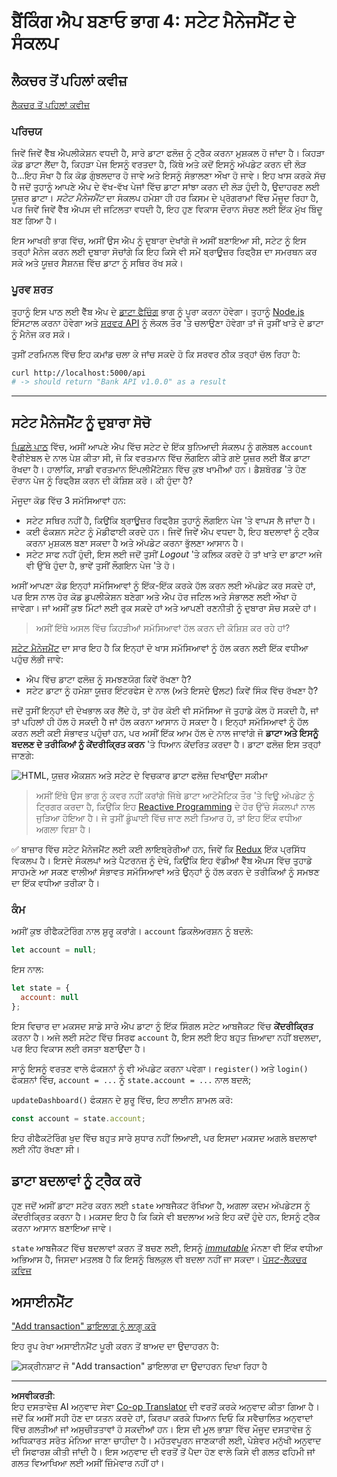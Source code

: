 <!--
CO_OP_TRANSLATOR_METADATA:
{
  "original_hash": "b46acf79da8550d76445eed00b06c878",
  "translation_date": "2025-10-03T12:57:55+00:00",
  "source_file": "7-bank-project/4-state-management/README.md",
  "language_code": "pa"
}
-->
# ਬੈਂਕਿੰਗ ਐਪ ਬਣਾਓ ਭਾਗ 4: ਸਟੇਟ ਮੈਨੇਜਮੈਂਟ ਦੇ ਸੰਕਲਪ

## ਲੈਕਚਰ ਤੋਂ ਪਹਿਲਾਂ ਕਵੀਜ਼

[ਲੈਕਚਰ ਤੋਂ ਪਹਿਲਾਂ ਕਵੀਜ਼](https://ff-quizzes.netlify.app/web/quiz/47)

### ਪਰਿਚਯ

ਜਿਵੇਂ ਜਿਵੇਂ ਵੈੱਬ ਐਪਲੀਕੇਸ਼ਨ ਵਧਦੀ ਹੈ, ਸਾਰੇ ਡਾਟਾ ਫਲੋਜ਼ ਨੂੰ ਟ੍ਰੈਕ ਕਰਨਾ ਮੁਸ਼ਕਲ ਹੋ ਜਾਂਦਾ ਹੈ। ਕਿਹੜਾ ਕੋਡ ਡਾਟਾ ਲੈਂਦਾ ਹੈ, ਕਿਹੜਾ ਪੇਜ ਇਸਨੂੰ ਵਰਤਦਾ ਹੈ, ਕਿੱਥੇ ਅਤੇ ਕਦੋਂ ਇਸਨੂੰ ਅੱਪਡੇਟ ਕਰਨ ਦੀ ਲੋੜ ਹੈ...ਇਹ ਸੌਖਾ ਹੈ ਕਿ ਕੋਡ ਗੁੰਝਲਦਾਰ ਹੋ ਜਾਵੇ ਅਤੇ ਇਸਨੂੰ ਸੰਭਾਲਣਾ ਔਖਾ ਹੋ ਜਾਵੇ। ਇਹ ਖਾਸ ਕਰਕੇ ਸੱਚ ਹੈ ਜਦੋਂ ਤੁਹਾਨੂੰ ਆਪਣੇ ਐਪ ਦੇ ਵੱਖ-ਵੱਖ ਪੇਜਾਂ ਵਿੱਚ ਡਾਟਾ ਸਾਂਝਾ ਕਰਨ ਦੀ ਲੋੜ ਹੁੰਦੀ ਹੈ, ਉਦਾਹਰਣ ਲਈ ਯੂਜ਼ਰ ਡਾਟਾ। *ਸਟੇਟ ਮੈਨੇਜਮੈਂਟ* ਦਾ ਸੰਕਲਪ ਹਮੇਸ਼ਾ ਹੀ ਹਰ ਕਿਸਮ ਦੇ ਪ੍ਰੋਗਰਾਮਾਂ ਵਿੱਚ ਮੌਜੂਦ ਰਿਹਾ ਹੈ, ਪਰ ਜਿਵੇਂ ਜਿਵੇਂ ਵੈੱਬ ਐਪਸ ਦੀ ਜਟਿਲਤਾ ਵਧਦੀ ਹੈ, ਇਹ ਹੁਣ ਵਿਕਾਸ ਦੌਰਾਨ ਸੋਚਣ ਲਈ ਇੱਕ ਮੁੱਖ ਬਿੰਦੂ ਬਣ ਗਿਆ ਹੈ।

ਇਸ ਆਖਰੀ ਭਾਗ ਵਿੱਚ, ਅਸੀਂ ਉਸ ਐਪ ਨੂੰ ਦੁਬਾਰਾ ਦੇਖਾਂਗੇ ਜੋ ਅਸੀਂ ਬਣਾਇਆ ਸੀ, ਸਟੇਟ ਨੂੰ ਇਸ ਤਰ੍ਹਾਂ ਮੈਨੇਜ ਕਰਨ ਲਈ ਦੁਬਾਰਾ ਸੋਚਾਂਗੇ ਕਿ ਇਹ ਕਿਸੇ ਵੀ ਸਮੇਂ ਬ੍ਰਾਊਜ਼ਰ ਰਿਫ੍ਰੈਸ਼ ਦਾ ਸਮਰਥਨ ਕਰ ਸਕੇ ਅਤੇ ਯੂਜ਼ਰ ਸੈਸ਼ਨਜ਼ ਵਿੱਚ ਡਾਟਾ ਨੂੰ ਸਥਿਰ ਰੱਖ ਸਕੇ।

### ਪੂਰਵ ਸ਼ਰਤ

ਤੁਹਾਨੂੰ ਇਸ ਪਾਠ ਲਈ ਵੈੱਬ ਐਪ ਦੇ [ਡਾਟਾ ਫੈਚਿੰਗ](../3-data/README.md) ਭਾਗ ਨੂੰ ਪੂਰਾ ਕਰਨਾ ਹੋਵੇਗਾ। ਤੁਹਾਨੂੰ [Node.js](https://nodejs.org) ਇੰਸਟਾਲ ਕਰਨਾ ਹੋਵੇਗਾ ਅਤੇ [ਸਰਵਰ API](../api/README.md) ਨੂੰ ਲੋਕਲ ਤੌਰ 'ਤੇ ਚਲਾਉਣਾ ਹੋਵੇਗਾ ਤਾਂ ਜੋ ਤੁਸੀਂ ਖਾਤੇ ਦੇ ਡਾਟਾ ਨੂੰ ਮੈਨੇਜ ਕਰ ਸਕੋ।

ਤੁਸੀਂ ਟਰਮਿਨਲ ਵਿੱਚ ਇਹ ਕਮਾਂਡ ਚਲਾ ਕੇ ਜਾਂਚ ਸਕਦੇ ਹੋ ਕਿ ਸਰਵਰ ਠੀਕ ਤਰ੍ਹਾਂ ਚੱਲ ਰਿਹਾ ਹੈ:

```sh
curl http://localhost:5000/api
# -> should return "Bank API v1.0.0" as a result
```

---

## ਸਟੇਟ ਮੈਨੇਜਮੈਂਟ ਨੂੰ ਦੁਬਾਰਾ ਸੋਚੋ

[ਪਿਛਲੇ ਪਾਠ](../3-data/README.md) ਵਿੱਚ, ਅਸੀਂ ਆਪਣੇ ਐਪ ਵਿੱਚ ਸਟੇਟ ਦੇ ਇੱਕ ਬੁਨਿਆਦੀ ਸੰਕਲਪ ਨੂੰ ਗਲੋਬਲ `account` ਵੈਰੀਏਬਲ ਦੇ ਨਾਲ ਪੇਸ਼ ਕੀਤਾ ਸੀ, ਜੋ ਕਿ ਵਰਤਮਾਨ ਵਿੱਚ ਲੌਗਇਨ ਕੀਤੇ ਗਏ ਯੂਜ਼ਰ ਲਈ ਬੈਂਕ ਡਾਟਾ ਰੱਖਦਾ ਹੈ। ਹਾਲਾਂਕਿ, ਸਾਡੀ ਵਰਤਮਾਨ ਇੰਪਲੀਮੈਂਟੇਸ਼ਨ ਵਿੱਚ ਕੁਝ ਖਾਮੀਆਂ ਹਨ। ਡੈਸ਼ਬੋਰਡ 'ਤੇ ਹੋਣ ਦੌਰਾਨ ਪੇਜ ਨੂੰ ਰਿਫ੍ਰੈਸ਼ ਕਰਨ ਦੀ ਕੋਸ਼ਿਸ਼ ਕਰੋ। ਕੀ ਹੁੰਦਾ ਹੈ?

ਮੌਜੂਦਾ ਕੋਡ ਵਿੱਚ 3 ਸਮੱਸਿਆਵਾਂ ਹਨ:

- ਸਟੇਟ ਸਥਿਰ ਨਹੀਂ ਹੈ, ਕਿਉਂਕਿ ਬ੍ਰਾਊਜ਼ਰ ਰਿਫ੍ਰੈਸ਼ ਤੁਹਾਨੂੰ ਲੌਗਇਨ ਪੇਜ 'ਤੇ ਵਾਪਸ ਲੈ ਜਾਂਦਾ ਹੈ।
- ਕਈ ਫੰਕਸ਼ਨ ਸਟੇਟ ਨੂੰ ਮੋਡੀਫਾਈ ਕਰਦੇ ਹਨ। ਜਿਵੇਂ ਜਿਵੇਂ ਐਪ ਵਧਦਾ ਹੈ, ਇਹ ਬਦਲਾਵਾਂ ਨੂੰ ਟ੍ਰੈਕ ਕਰਨਾ ਮੁਸ਼ਕਲ ਬਣਾ ਸਕਦਾ ਹੈ ਅਤੇ ਅੱਪਡੇਟ ਕਰਨਾ ਭੁੱਲਣਾ ਆਸਾਨ ਹੈ।
- ਸਟੇਟ ਸਾਫ ਨਹੀਂ ਹੁੰਦੀ, ਇਸ ਲਈ ਜਦੋਂ ਤੁਸੀਂ *Logout* 'ਤੇ ਕਲਿਕ ਕਰਦੇ ਹੋ ਤਾਂ ਖਾਤੇ ਦਾ ਡਾਟਾ ਅਜੇ ਵੀ ਉੱਥੇ ਹੁੰਦਾ ਹੈ, ਭਾਵੇਂ ਤੁਸੀਂ ਲੌਗਇਨ ਪੇਜ 'ਤੇ ਹੋ।

ਅਸੀਂ ਆਪਣਾ ਕੋਡ ਇਨ੍ਹਾਂ ਸਮੱਸਿਆਵਾਂ ਨੂੰ ਇੱਕ-ਇੱਕ ਕਰਕੇ ਹੱਲ ਕਰਨ ਲਈ ਅੱਪਡੇਟ ਕਰ ਸਕਦੇ ਹਾਂ, ਪਰ ਇਸ ਨਾਲ ਹੋਰ ਕੋਡ ਡੁਪਲੀਕੇਸ਼ਨ ਬਣੇਗਾ ਅਤੇ ਐਪ ਹੋਰ ਜਟਿਲ ਅਤੇ ਸੰਭਾਲਣ ਲਈ ਔਖਾ ਹੋ ਜਾਵੇਗਾ। ਜਾਂ ਅਸੀਂ ਕੁਝ ਮਿੰਟਾਂ ਲਈ ਰੁਕ ਸਕਦੇ ਹਾਂ ਅਤੇ ਆਪਣੀ ਰਣਨੀਤੀ ਨੂੰ ਦੁਬਾਰਾ ਸੋਚ ਸਕਦੇ ਹਾਂ।

> ਅਸੀਂ ਇੱਥੇ ਅਸਲ ਵਿੱਚ ਕਿਹੜੀਆਂ ਸਮੱਸਿਆਵਾਂ ਹੱਲ ਕਰਨ ਦੀ ਕੋਸ਼ਿਸ਼ ਕਰ ਰਹੇ ਹਾਂ?

[ਸਟੇਟ ਮੈਨੇਜਮੈਂਟ](https://en.wikipedia.org/wiki/State_management) ਦਾ ਸਾਰ ਇਹ ਹੈ ਕਿ ਇਨ੍ਹਾਂ ਦੋ ਖਾਸ ਸਮੱਸਿਆਵਾਂ ਨੂੰ ਹੱਲ ਕਰਨ ਲਈ ਇੱਕ ਵਧੀਆ ਪਹੁੰਚ ਲੱਭੀ ਜਾਵੇ:

- ਐਪ ਵਿੱਚ ਡਾਟਾ ਫਲੋਜ਼ ਨੂੰ ਸਮਝਣਯੋਗ ਕਿਵੇਂ ਰੱਖਣਾ ਹੈ?
- ਸਟੇਟ ਡਾਟਾ ਨੂੰ ਹਮੇਸ਼ਾ ਯੂਜ਼ਰ ਇੰਟਰਫੇਸ ਦੇ ਨਾਲ (ਅਤੇ ਇਸਦੇ ਉਲਟ) ਕਿਵੇਂ ਸਿੰਕ ਵਿੱਚ ਰੱਖਣਾ ਹੈ?

ਜਦੋਂ ਤੁਸੀਂ ਇਨ੍ਹਾਂ ਦੀ ਦੇਖਭਾਲ ਕਰ ਲੈਂਦੇ ਹੋ, ਤਾਂ ਹੋਰ ਕੋਈ ਵੀ ਸਮੱਸਿਆ ਜੋ ਤੁਹਾਡੇ ਕੋਲ ਹੋ ਸਕਦੀ ਹੈ, ਜਾਂ ਤਾਂ ਪਹਿਲਾਂ ਹੀ ਹੱਲ ਹੋ ਸਕਦੀ ਹੈ ਜਾਂ ਹੱਲ ਕਰਨਾ ਆਸਾਨ ਹੋ ਸਕਦਾ ਹੈ। ਇਨ੍ਹਾਂ ਸਮੱਸਿਆਵਾਂ ਨੂੰ ਹੱਲ ਕਰਨ ਲਈ ਕਈ ਸੰਭਾਵਤ ਪਹੁੰਚਾਂ ਹਨ, ਪਰ ਅਸੀਂ ਇੱਕ ਆਮ ਹੱਲ ਦੇ ਨਾਲ ਜਾਵਾਂਗੇ ਜੋ **ਡਾਟਾ ਅਤੇ ਇਸਨੂੰ ਬਦਲਣ ਦੇ ਤਰੀਕਿਆਂ ਨੂੰ ਕੇਂਦਰੀਕ੍ਰਿਤ ਕਰਨ** 'ਤੇ ਧਿਆਨ ਕੇਂਦਰਿਤ ਕਰਦਾ ਹੈ। ਡਾਟਾ ਫਲੋਜ਼ ਇਸ ਤਰ੍ਹਾਂ ਜਾਣਗੇ:

![HTML, ਯੂਜ਼ਰ ਐਕਸ਼ਨ ਅਤੇ ਸਟੇਟ ਦੇ ਵਿਚਕਾਰ ਡਾਟਾ ਫਲੋਜ਼ ਦਿਖਾਉਂਦਾ ਸਕੀਮਾ](../../../../translated_images/data-flow.fa2354e0908fecc89b488010dedf4871418a992edffa17e73441d257add18da4.pa.png)

> ਅਸੀਂ ਇੱਥੇ ਉਸ ਭਾਗ ਨੂੰ ਕਵਰ ਨਹੀਂ ਕਰਾਂਗੇ ਜਿੱਥੇ ਡਾਟਾ ਆਟੋਮੈਟਿਕ ਤੌਰ 'ਤੇ ਵਿਊ ਅੱਪਡੇਟ ਨੂੰ ਟ੍ਰਿਗਰ ਕਰਦਾ ਹੈ, ਕਿਉਂਕਿ ਇਹ [Reactive Programming](https://en.wikipedia.org/wiki/Reactive_programming) ਦੇ ਹੋਰ ਉੱਚੇ ਸੰਕਲਪਾਂ ਨਾਲ ਜੁੜਿਆ ਹੋਇਆ ਹੈ। ਜੇ ਤੁਸੀਂ ਡੂੰਘਾਈ ਵਿੱਚ ਜਾਣ ਲਈ ਤਿਆਰ ਹੋ, ਤਾਂ ਇਹ ਇੱਕ ਵਧੀਆ ਅਗਲਾ ਵਿਸ਼ਾ ਹੈ।

✅ ਬਾਜ਼ਾਰ ਵਿੱਚ ਸਟੇਟ ਮੈਨੇਜਮੈਂਟ ਲਈ ਕਈ ਲਾਇਬ੍ਰੇਰੀਆਂ ਹਨ, ਜਿਵੇਂ ਕਿ [Redux](https://redux.js.org) ਇੱਕ ਪ੍ਰਸਿੱਧ ਵਿਕਲਪ ਹੈ। ਇਸਦੇ ਸੰਕਲਪਾਂ ਅਤੇ ਪੈਟਰਨਜ਼ ਨੂੰ ਦੇਖੋ, ਕਿਉਂਕਿ ਇਹ ਵੱਡੀਆਂ ਵੈੱਬ ਐਪਸ ਵਿੱਚ ਤੁਹਾਡੇ ਸਾਹਮਣੇ ਆ ਸਕਣ ਵਾਲੀਆਂ ਸੰਭਾਵਤ ਸਮੱਸਿਆਵਾਂ ਅਤੇ ਉਨ੍ਹਾਂ ਨੂੰ ਹੱਲ ਕਰਨ ਦੇ ਤਰੀਕਿਆਂ ਨੂੰ ਸਮਝਣ ਦਾ ਇੱਕ ਵਧੀਆ ਤਰੀਕਾ ਹੈ।

### ਕੰਮ

ਅਸੀਂ ਕੁਝ ਰੀਫੈਕਟੋਰਿੰਗ ਨਾਲ ਸ਼ੁਰੂ ਕਰਾਂਗੇ। `account` ਡਿਕਲੇਅਰਸ਼ਨ ਨੂੰ ਬਦਲੋ:

```js
let account = null;
```

ਇਸ ਨਾਲ:

```js
let state = {
  account: null
};
```

ਇਸ ਵਿਚਾਰ ਦਾ ਮਕਸਦ ਸਾਡੇ ਸਾਰੇ ਐਪ ਡਾਟਾ ਨੂੰ ਇੱਕ ਸਿੰਗਲ ਸਟੇਟ ਆਬਜੈਕਟ ਵਿੱਚ **ਕੇਂਦਰੀਕ੍ਰਿਤ** ਕਰਨਾ ਹੈ। ਅਜੇ ਲਈ ਸਟੇਟ ਵਿੱਚ ਸਿਰਫ `account` ਹੈ, ਇਸ ਲਈ ਇਹ ਬਹੁਤ ਜ਼ਿਆਦਾ ਨਹੀਂ ਬਦਲਦਾ, ਪਰ ਇਹ ਵਿਕਾਸ ਲਈ ਰਸਤਾ ਬਣਾਉਂਦਾ ਹੈ।

ਸਾਨੂੰ ਇਸਨੂੰ ਵਰਤਣ ਵਾਲੇ ਫੰਕਸ਼ਨਾਂ ਨੂੰ ਵੀ ਅੱਪਡੇਟ ਕਰਨਾ ਪਵੇਗਾ। `register()` ਅਤੇ `login()` ਫੰਕਸ਼ਨਾਂ ਵਿੱਚ, `account = ...` ਨੂੰ `state.account = ...` ਨਾਲ ਬਦਲੋ;

`updateDashboard()` ਫੰਕਸ਼ਨ ਦੇ ਸ਼ੁਰੂ ਵਿੱਚ, ਇਹ ਲਾਈਨ ਸ਼ਾਮਲ ਕਰੋ:

```js
const account = state.account;
```

ਇਹ ਰੀਫੈਕਟੋਰਿੰਗ ਖੁਦ ਵਿੱਚ ਬਹੁਤ ਸਾਰੇ ਸੁਧਾਰ ਨਹੀਂ ਲਿਆਈ, ਪਰ ਇਸਦਾ ਮਕਸਦ ਅਗਲੇ ਬਦਲਾਵਾਂ ਲਈ ਨੀਂਹ ਰੱਖਣਾ ਸੀ।

## ਡਾਟਾ ਬਦਲਾਵਾਂ ਨੂੰ ਟ੍ਰੈਕ ਕਰੋ

ਹੁਣ ਜਦੋਂ ਅਸੀਂ ਡਾਟਾ ਸਟੋਰ ਕਰਨ ਲਈ `state` ਆਬਜੈਕਟ ਰੱਖਿਆ ਹੈ, ਅਗਲਾ ਕਦਮ ਅੱਪਡੇਟਸ ਨੂੰ ਕੇਂਦਰੀਕ੍ਰਿਤ ਕਰਨਾ ਹੈ। ਮਕਸਦ ਇਹ ਹੈ ਕਿ ਕਿਸੇ ਵੀ ਬਦਲਾਅ ਅਤੇ ਇਹ ਕਦੋਂ ਹੁੰਦੇ ਹਨ, ਇਸਨੂੰ ਟ੍ਰੈਕ ਕਰਨਾ ਆਸਾਨ ਬਣਾਇਆ ਜਾਵੇ।

`state` ਆਬਜੈਕਟ ਵਿੱਚ ਬਦਲਾਵਾਂ ਕਰਨ ਤੋਂ ਬਚਣ ਲਈ, ਇਸਨੂੰ [*immutable*](https://en.wikipedia.org/wiki/Immutable_object) ਮੰਨਣਾ ਵੀ ਇੱਕ ਵਧੀਆ ਅਭਿਆਸ ਹੈ, ਜਿਸਦਾ ਮਤਲਬ ਹੈ ਕਿ ਇਸਨੂੰ ਬਿਲਕੁਲ ਵੀ ਬਦਲਾ ਨਹੀਂ ਜਾ ਸਕਦਾ।
[ਪੋਸਟ-ਲੈਕਚਰ ਕਵਿਜ਼](https://ff-quizzes.netlify.app/web/quiz/48)

## ਅਸਾਈਨਮੈਂਟ

["Add transaction" ਡਾਇਲਾਗ ਨੂੰ ਲਾਗੂ ਕਰੋ](assignment.md)

ਇਹ ਰੂਪ ਰੇਖਾ ਅਸਾਈਨਮੈਂਟ ਪੂਰੀ ਕਰਨ ਤੋਂ ਬਾਅਦ ਦਾ ਉਦਾਹਰਨ ਹੈ:

![ਸਕ੍ਰੀਨਸ਼ਾਟ ਜੋ "Add transaction" ਡਾਇਲਾਗ ਦਾ ਉਦਾਹਰਨ ਦਿਖਾ ਰਿਹਾ ਹੈ](../../../../translated_images/dialog.93bba104afeb79f12f65ebf8f521c5d64e179c40b791c49c242cf15f7e7fab15.pa.png)

---

**ਅਸਵੀਕਰਤੀ**:  
ਇਹ ਦਸਤਾਵੇਜ਼ AI ਅਨੁਵਾਦ ਸੇਵਾ [Co-op Translator](https://github.com/Azure/co-op-translator) ਦੀ ਵਰਤੋਂ ਕਰਕੇ ਅਨੁਵਾਦ ਕੀਤਾ ਗਿਆ ਹੈ। ਜਦੋਂ ਕਿ ਅਸੀਂ ਸਹੀ ਹੋਣ ਦਾ ਯਤਨ ਕਰਦੇ ਹਾਂ, ਕਿਰਪਾ ਕਰਕੇ ਧਿਆਨ ਦਿਓ ਕਿ ਸਵੈਚਾਲਿਤ ਅਨੁਵਾਦਾਂ ਵਿੱਚ ਗਲਤੀਆਂ ਜਾਂ ਅਸੁਚੀਤਤਾਵਾਂ ਹੋ ਸਕਦੀਆਂ ਹਨ। ਇਸ ਦੀ ਮੂਲ ਭਾਸ਼ਾ ਵਿੱਚ ਮੌਜੂਦ ਦਸਤਾਵੇਜ਼ ਨੂੰ ਅਧਿਕਾਰਤ ਸਰੋਤ ਮੰਨਿਆ ਜਾਣਾ ਚਾਹੀਦਾ ਹੈ। ਮਹੱਤਵਪੂਰਨ ਜਾਣਕਾਰੀ ਲਈ, ਪੇਸ਼ੇਵਰ ਮਨੁੱਖੀ ਅਨੁਵਾਦ ਦੀ ਸਿਫਾਰਸ਼ ਕੀਤੀ ਜਾਂਦੀ ਹੈ। ਇਸ ਅਨੁਵਾਦ ਦੀ ਵਰਤੋਂ ਤੋਂ ਪੈਦਾ ਹੋਣ ਵਾਲੇ ਕਿਸੇ ਵੀ ਗਲਤ ਫਹਿਮੀ ਜਾਂ ਗਲਤ ਵਿਆਖਿਆ ਲਈ ਅਸੀਂ ਜ਼ਿੰਮੇਵਾਰ ਨਹੀਂ ਹਾਂ।